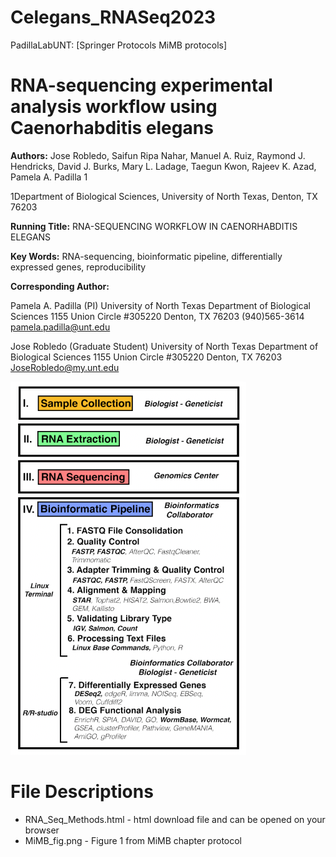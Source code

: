 # Celegans_RNASeq2023
PadillaLabUNT: [Springer Protocols MiMB protocols]

# RNA-sequencing experimental analysis workflow using Caenorhabditis elegans

**Authors:** Jose Robledo, Saifun Ripa Nahar, Manuel A. Ruiz, Raymond J. Hendricks, David J. Burks, Mary L. Ladage, Taegun Kwon, Rajeev K. Azad, Pamela A. Padilla 1

1Department of Biological Sciences, University of North Texas, Denton, TX 76203

**Running Title:** RNA-SEQUENCING WORKFLOW IN CAENORHABDITIS ELEGANS

**Key Words:** RNA-sequencing, bioinformatic pipeline, differentially expressed genes, reproducibility


**Corresponding Author:**

Pamela A. Padilla (PI)
University of North Texas
Department of Biological Sciences
1155 Union Circle #305220
Denton, TX 76203
(940)565-3614
pamela.padilla@unt.edu

Jose Robledo (Graduate Student)
University of North Texas
Department of Biological Sciences
1155 Union Circle #305220
Denton, TX 76203
JoseRobledo@my.unt.edu

![**Fig. 1 Experimental Workflow**](MiMB_fig1.png)

# File Descriptions

- RNA_Seq_Methods.html - html download file and can be opened on your browser
- MiMB_fig.png - Figure 1 from MiMB chapter protocol


















